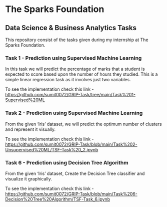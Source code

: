 <center><img scr='https://github.com/sumit0072/GRIP-Task/blob/main/Images/Spark_Foundation.png'></center>

# The Sparks Foundation
## Data Science & Business Analytics Tasks
This repository consist of the tasks given during my internship at The Sparks Foundation.

### Task 1 - Prediction using Supervised Machine Learning
In this task we will predict the percentage of marks that a student is expected to score based upon the number of hours they studied. This is a simple linear regression task as it involves just two variables.

To see the implementation check this link - https://github.com/sumit0072/GRIP-Task/tree/main/Task%201-Supervised%20ML

### Task 2 - Prediction using Supervised Machine Learning
From the given ‘Iris’ dataset, we will predict the optimum number of clusters and represent it visually. 

To see the implementation check this link - https://github.com/sumit0072/GRIP-Task/blob/main/Task%202-Unsupervised%20ML/TSF-Task%20_2.ipynb

### Task 6 - Prediction using Decision Tree Algorithm
From the given ‘Iris’ dataset, Create the Decision Tree classifier and visualize it graphically. 

To see the implementation check this link - https://github.com/sumit0072/GRIP-Task/blob/main/Task%206-Decision%20Tree%20Algorithm/TSF-Task_6.ipynb

<center><img scr='/GRIP-Task/Images/Spark_foundation.jpg'></center>
